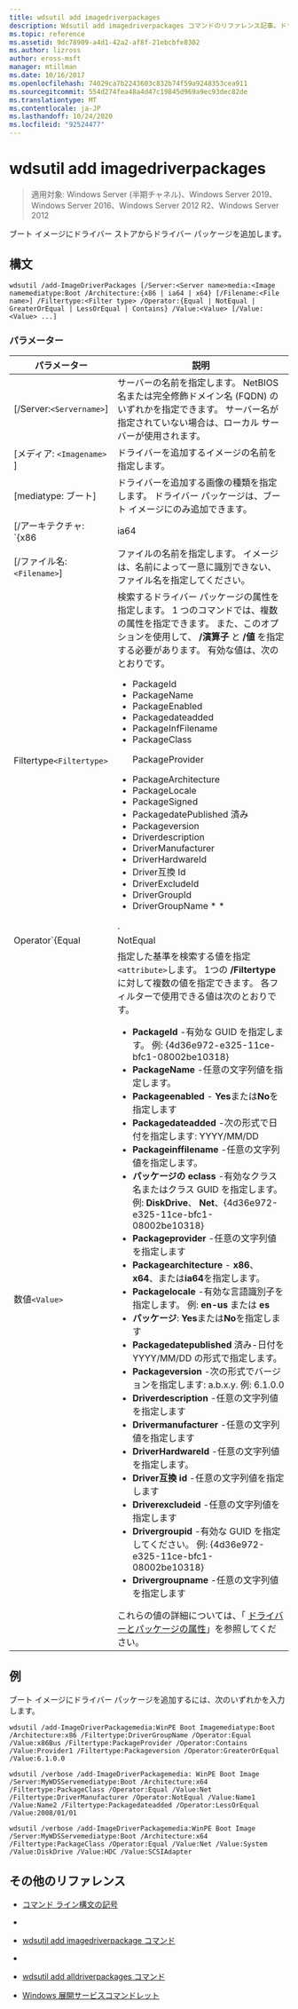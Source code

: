 ```yaml
---
title: wdsutil add imagedriverpackages
description: Wdsutil add imagedriverpackages コマンドのリファレンス記事。ドライバーパッケージをドライバーストアからブートイメージに追加します。
ms.topic: reference
ms.assetid: 9dc78909-a4d1-42a2-af8f-21ebcbfe8302
ms.author: lizross
author: eross-msft
manager: mtillman
ms.date: 10/16/2017
ms.openlocfilehash: 74029ca7b2243603c832b74f59a9248353cea911
ms.sourcegitcommit: 554d274fea48a4d47c19845d969a9ec93dec82de
ms.translationtype: MT
ms.contentlocale: ja-JP
ms.lasthandoff: 10/24/2020
ms.locfileid: "92524477"
---
```

# <a name="wdsutil-add-imagedriverpackages"></a>wdsutil add imagedriverpackages

> 適用対象: Windows Server (半期チャネル)、Windows Server 2019、Windows Server 2016、Windows Server 2012 R2、Windows Server 2012

ブート イメージにドライバー ストアからドライバー パッケージを追加します。

## <a name="syntax"></a>構文

```
wdsutil /add-ImageDriverPackages [/Server:<Server name>media:<Image namemediatype:Boot /Architecture:{x86 | ia64 | x64} [/Filename:<File name>] /Filtertype:<Filter type> /Operator:{Equal | NotEqual | GreaterOrEqual | LessOrEqual | Contains} /Value:<Value> [/Value:<Value> ...]
```

### <a name="parameters"></a>パラメーター

| パラメーター | 説明 |
|--|--|
| [/Server:`<Servername>`] | サーバーの名前を指定します。 NetBIOS 名または完全修飾ドメイン名 (FQDN) のいずれかを指定できます。 サーバー名が指定されていない場合は、ローカル サーバーが使用されます。 |
| [メディア: `<Imagename>` ] | ドライバーを追加するイメージの名前を指定します。 |
| [mediatype: ブート] | ドライバーを追加する画像の種類を指定します。 ドライバー パッケージは、ブート イメージにのみ追加できます。 |
| [/アーキテクチャ: `{x86 | ia64 | x64}` ] | ブート イメージのアーキテクチャを指定します。 異なるアーキテクチャのブートイメージで同じイメージ名を持つことができるため、正しいイメージが使用されるようにアーキテクチャを指定する必要があります。 |
| [/ファイル名:`<Filename>`] | ファイルの名前を指定します。 イメージは、名前によって一意に識別できない、ファイル名を指定してください。 |
| Filtertype`<Filtertype>` | 検索するドライバー パッケージの属性を指定します。 1 つのコマンドでは、複数の属性を指定できます。 また、このオプションを使用して、 **/演算子** と **/値** を指定する必要があります。 有効な値は、次のとおりです。<ul><li>PackageId</li><li>PackageName</li><li>PackageEnabled</li><li>Packagedateadded</li><li>PackageInfFilename</li><li>PackageClass<p>PackageProvider</li><li>PackageArchitecture</li><li>PackageLocale</li><li>PackageSigned</li><li>PackagedatePublished 済み</li><li>Packageversion</li><li>Driverdescription</li><li>DriverManufacturer</li><li>DriverHardwareId</li><li>Driver互換 Id</li><li>DriverExcludeId</li><li>DriverGroupId</li><li>DriverGroupName * *</li></ul>. |
| Operator`{Equal|NotEqual|GreaterOrEqual|LessOrEqual|Contains}` | 属性と値間のリレーションシップを指定します。 だけを指定できます **Contains** 文字列の属性を持つ。 だけを指定できます **GreaterOrEqual** と **LessOrEqual** 日、バージョン属性を持つ。 |
| 数値`<Value>` | 指定した基準を検索する値を指定 `<attribute>`します。 1つの **/Filtertype**に対して複数の値を指定できます。 各フィルターで使用できる値は次のとおりです。<ul><li>**PackageId** -有効な GUID を指定します。 例: {4d36e972-e325-11ce-bfc1-08002be10318}</li><li>**PackageName** -任意の文字列値を指定します。</li><li>**Packageenabled** - **Yes**または**No**を指定します</li><li>**Packagedateadded** -次の形式で日付を指定します: YYYY/MM/DD</li><li>**Packageinffilename** -任意の文字列値を指定します。</li><li>**パッケージの eclass** -有効なクラス名またはクラス GUID を指定します。 例: **DiskDrive**、 **Net**、{4d36e972-e325-11ce-bfc1-08002be10318}</li><li>**Packageprovider** -任意の文字列値を指定します</li><li>**Packagearchitecture** - **x86**、 **x64**、または**ia64**を指定します。</li><li>**Packagelocale** -有効な言語識別子を指定します。 例: **en-us** または **es**</li><li>**パッケージ**: **Yes**または**No**を指定します</li><li>**Packagedatepublished** 済み-日付を YYYY/MM/DD の形式で指定します。</li><li>**Packageversion** -次の形式でバージョンを指定します: a.b.x.y. 例: 6.1.0.0</li><li>**Driverdescription** -任意の文字列値を指定します</li><li>**Drivermanufacturer** -任意の文字列値を指定します</li><li>**DriverHardwareId** -任意の文字列値を指定します。</li><li>**Driver互換 id** -任意の文字列値を指定します</li><li>**Driverexcludeid** -任意の文字列値を指定します</li><li>**Drivergroupid** -有効な GUID を指定してください。 例: {4d36e972-e325-11ce-bfc1-08002be10318}</li><li>**Drivergroupname** -任意の文字列値を指定します</li></ul> これらの値の詳細については、「 [ドライバーとパッケージの属性](/previous-versions/windows/it-pro/windows-server-2008-R2-and-2008/dd759262(v=ws.11))」を参照してください。 |

## <a name="examples"></a>例

ブート イメージにドライバー パッケージを追加するには、次のいずれかを入力します。

```
wdsutil /add-ImageDriverPackagemedia:WinPE Boot Imagemediatype:Boot /Architecture:x86 /Filtertype:DriverGroupName /Operator:Equal /Value:x86Bus /Filtertype:PackageProvider /Operator:Contains /Value:Provider1 /Filtertype:Packageversion /Operator:GreaterOrEqual /Value:6.1.0.0
```

```
wdsutil /verbose /add-ImageDriverPackagemedia: WinPE Boot Image /Server:MyWDSServemediatype:Boot /Architecture:x64 /Filtertype:PackageClass /Operator:Equal /Value:Net /Filtertype:DriverManufacturer /Operator:NotEqual /Value:Name1 /Value:Name2 /Filtertype:Packagedateadded /Operator:LessOrEqual /Value:2008/01/01
```

```
wdsutil /verbose /add-ImageDriverPackagemedia:WinPE Boot Image /Server:MyWDSServemediatype:Boot /Architecture:x64 /Filtertype:PackageClass /Operator:Equal /Value:Net /Value:System /Value:DiskDrive /Value:HDC /Value:SCSIAdapter
```

## <a name="additional-references"></a>その他のリファレンス

- [コマンド ライン構文の記号](command-line-syntax-key.md)
-
- [wdsutil add imagedriverpackage コマンド](wdsutil-add-imagedriverpackage.md)
-
- [wdsutil add alldriverpackages コマンド](wdsutil-add-alldriverpackages.md)

- [Windows 展開サービスコマンドレット](/powershell/module/wds)
